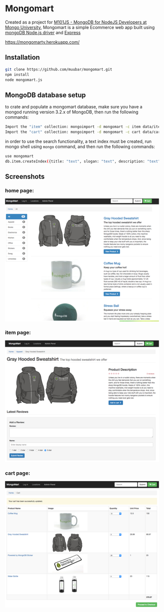 # Mongomart
Created as a project for [M101JS - MongoDB for NodeJS Developers at Mongo University](https://university.mongodb.com/courses/M101JS/about), Mongomart is a simple Ecommerce web app built using [mongoDB Node.js driver](https://mongodb.github.io/node-mongodb-native/) and [Express](https://expressjs.com/)

https://mongomarty.herokuapp.com/


## Installation
```bash
git clone https://github.com/muubar/mongomart.git
npm install
node mongomart.js
```

## MongoDB database setup
to crate and populate a mongomart database, make sure you have a mongod running version 3.2.x of MongoDB,
then run the following commands:

```bash
Import the "item" collection: mongoimport -d mongomart -c item data/items.json
Import the "cart" collection: mongoimport -d mongomart -c cart data/cart.json
```

in order to use the search functionality, a text index must be created, run mongo shell using `mongo` command, and then run the following commands:
```bash
use mongomart
db.item.createIndex({title: "text", slogan: "text", description: "text"})
```


## Screenshots
### home page:
![home page screenshot](/screenshots/homepage.png?raw=true)
### item page:
![item page screenshot](/screenshots/singleItem.png?raw=true)
### cart page:
![cart page screenshot](/screenshots/cart.png?raw=true)
